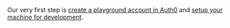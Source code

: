 Our very first step is [create a playground account in Auth0](./auth0.md) and [setup your machine for development](./machine.md).
